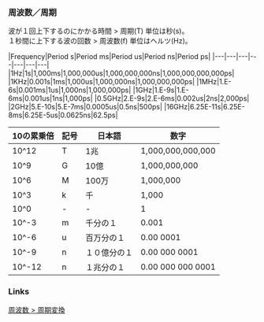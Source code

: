 ### 周波数／周期

波が１回上下するのにかかる時間 > 周期(T) 単位は秒(s)。   
１秒間に上下する波の回数 > 周波数(f) 単位はヘルツ(Hz)。   

|Frequency|Period s|Period ms|Period us|Period ns|Period ps|
|---|---|---|---|---|---|---|
|1Hz|1s|1,000ms|1,000,000us|1,000,000,000ns|1,000,000,000,000ps|
|1KHz|0.001s|1ms|1,000us|1,000,000ns|1,000,000,000ps|
|1MHz|1.E-6s|0.001ms|1us|1,000ns|1,000,000ps|
|1GHz|1.E-9s|1.E-6ms|0.001us|1ns|1,000ps|
|0.5GHz|2.E-9s|2.E-6ms|0.002us|2ns|2,000ps|
|2GHz|5.E-10s|5.E-7ms|0.0005us|0.5ns|500ps|
|16GHz|6.25E-11s|6.25E-8ms|6.25E-5us|0.0625ns|62.5ps|

|10の累乗倍|記号|日本語|数字|
|---|---|---|---|
|10^12|T|1兆|1,000,000,000,000|
|10^9|G|10億|1,000,000,000|
|10^6|M|100万|1,000,000|
|10^3|k|千|1,000|
|10^0|-|-|1|
|10^-3|m|千分の１|0.001|
|10^-6|u|百万分の１|0.00 0001|
|10^-9|n|１０億分の１|0.00 000 0001|
|10^-12|n|１兆分の１|0.00 000 000 0001|

### Links

[周波数 > 周期変換](https://keisan.casio.jp/exec/user/1341380413)
